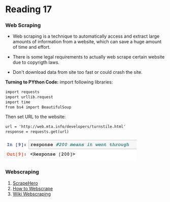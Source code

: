 # Reading 17

### Web Scraping 
- Web scraping is a technique to automatically access and extract large amounts of information from a website, which can save a huge amount of time and effort.

- There is some legal requirements to actually web scrape certain website due to copyrigth laws.
- Don't download data from site too fast or could crash the site.

**Turning to PYthon Code:**
import following libraries:
```
import requests
import urllib.request
import time
from bs4 import BeautifulSoup
```

Then set URL to the website:
```
url = 'http://web.mta.info/developers/turnstile.html'
response = requests.get(url)
```

<img src="img/reading17_200success.png"
alt="200 success" />

### Webscraping
1. [ScrapeHero](https://www.scrapehero.com/how-to-prevent-getting-blacklisted-while-scraping/)
2. [How to Webscrape](https://towardsdatascience.com/how-to-web-scrape-with-python-in-4-minutes-bc49186a8460)
3. [Wiki Webscraping](https://en.wikipedia.org/wiki/Web_scraping)
